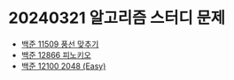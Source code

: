 # 20240321 알고리즘 스터디 문제

- [백준 11509 풍선 맞추기](https://www.acmicpc.net/problem/11509)
- [백준 12866 피노키오](https://www.acmicpc.net/problem/12866)
- [백준 12100 2048 (Easy)](https://www.acmicpc.net/problem/12100)
